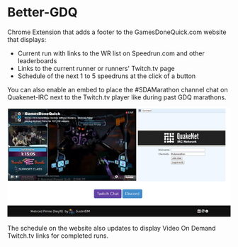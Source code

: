 # Better-GDQ
Chrome Extension that adds a footer to the GamesDoneQuick.com website that displays:
* Current run with links to the WR list on Speedrun.com and other leaderboards
* Links to the current runner or runners' Twitch.tv page
* Schedule of the next 1 to 5 speedruns at the click of a button

You can also enable an embed to place the #SDAMarathon channel chat on Quakenet-IRC next to the Twitch.tv player like during past GDQ marathons.

![Alt text](/screenshot.png?raw=true "Extension Screenshot")

The schedule on the website also updates to display Video On Demand Twitch.tv links for completed runs.
